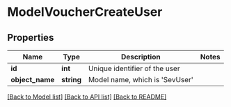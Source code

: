 # ModelVoucherCreateUser

## Properties
Name | Type | Description | Notes
------------ | ------------- | ------------- | -------------
**id** | **int** | Unique identifier of the user | 
**object_name** | **string** | Model name, which is &#x27;SevUser&#x27; | 

[[Back to Model list]](../../README.md#documentation-for-models) [[Back to API list]](../../README.md#documentation-for-api-endpoints) [[Back to README]](../../README.md)


